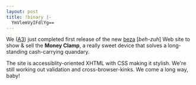 ```yaml
---
layout: post
title: !binary |-
  YmVlemVyIFdlYg==
---
```

<p>We (<a href="http://www.A3online.com/">A3</a>) just completed first release of the new <a href="http://www.beza.biz/">beza</a> [<em>beh-zuh</em>] Web site to  show &#38; sell the <strong>Money Clamp</strong>, a really sweet device that solves a long-standing cash-carrying quandary.</p>

<p>The site is accessiblity-oriented XHTML with CSS making it stylish. We're still working out validation and cross-browser-kinks. We come a long way, baby!</p>
